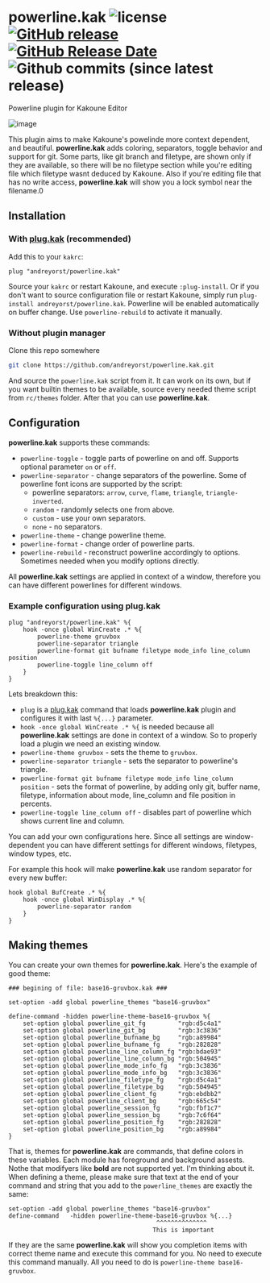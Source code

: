 # powerline.kak ![license](https://img.shields.io/github/license/andreyorst/powerline.kak.svg) [![GitHub release](https://img.shields.io/github/release/andreyorst/powerline.kak.svg)](https://github.com/andreyorst/powerline.kak/releases) [![GitHub Release Date](https://img.shields.io/github/release-date/andreyorst/powerline.kak.svg)](https://github.com/andreyorst/powerline.kak/releases) ![Github commits (since latest release)](https://img.shields.io/github/commits-since/andreyorst/powerline.kak/latest.svg)

Powerline plugin for Kakoune Editor

![image](https://user-images.githubusercontent.com/19470159/47937941-7d92ec00-def3-11e8-8ede-9accdef4d6f7.png)

This plugin aims to make Kakoune's powelinde more context dependent, and beautiful. **powerline.kak** adds coloring, separators, toggle behavior and support for git. Some parts, like git branch and filetype, are shown only if they are available, so there will be no filetype section while you're editing file which filetype wasnt deduced by Kakoune. Also if you're editing file that has no write access, **powerline.kak** will show you a lock symbol near the filename.0

## Installation

### With [plug.kak](https://github.com/andreyorst/plug.kak) (recommended)
Add this to your `kakrc`:
```kak
plug "andreyorst/powerline.kak"
```
Source your `kakrc` or restart Kakoune, and execute `:plug-install`. Or if you don't want to source configuration file or restart Kakoune, simply run `plug-install andreyorst/powerline.kak`. Powerline will be enabled automatically on buffer change. Use `powerline-rebuild` to activate it manually.

### Without plugin manager

Clone this repo somewhere
```bash
git clone https://github.com/andreyorst/powerline.kak.git
```

And source the `powerline.kak` script from it. It can work on its own, but if you want builtin themes to be available, source every needed theme script from `rc/themes` folder. After that you can use **powerline.kak**.

## Configuration

**powerline.kak** supports these commands:
- `powerline-toggle` - toggle parts of powerline on and off. Supports optional parameter `on` or `off`.
- `powerline-separator` - change separators of the powerline. Some of powerline font icons are supported by the script:
  - powerline separators: `arrow`, `curve`, `flame`, `triangle`, `triangle-inverted`.
  - `random` - randomly selects one from above.
  - `custom` - use your own separators.
  - `none` - no separators.
- `powerline-theme` - change powerline theme.
- `powerline-format` - change order of powerline parts.
- `powerline-rebuild` - reconstruct powerline accordingly to options. Sometimes needed when you modify options directly.

All **powerline.kak** settings are applied in context of a window, therefore you can have different powerlines for different windows.

### Example configuration using **plug.kak**

```kak
plug "andreyorst/powerline.kak" %{
    hook -once global WinCreate .* %{
        powerline-theme gruvbox
        powerline-separator triangle
        powerline-format git bufname filetype mode_info line_column position
        powerline-toggle line_column off
    }
}
```

Lets breakdown this:
- `plug` is a [plug.kak](https://github.com/andreyorst/plug.kak) command that loads **powerline.kak** plugin and configures it with last `%{...}` parameter.
- `hook -once global WinCreate .* %{` is needed because all **powerline.kak** settings are done in context of a window. So to properly load a plugin we need an existing window.
- `powerline-theme gruvbox` - sets the theme to `gruvbox`.
- `powerline-separator triangle` - sets the separator to powerline's triangle.
- `powerline-format git bufname filetype mode_info line_column position` - sets the format of powerline, by adding only git, buffer name, filetype, information about mode, line_column and file position in percents.
- `powerline-toggle line_column off` - disables part of powerline which shows current line and column.

You can add your own configurations here. Since all settings are window-dependent you can have different settings for different windows, filetypes, window types, etc.

For example this hook will make **powerline.kak** use random separator for every new buffer:
```kak
hook global BufCreate .* %{
    hook -once global WinDisplay .* %{
        powerline-separator random
    }
}
```

## Making themes

You can create your own themes for **powerline.kak**. Here's the example of good theme:

```kak
### begining of file: base16-gruvbox.kak ###

set-option -add global powerline_themes "base16-gruvbox"

define-command -hidden powerline-theme-base16-gruvbox %{
    set-option global powerline_git_fg         "rgb:d5c4a1"
    set-option global powerline_git_bg         "rgb:3c3836"
    set-option global powerline_bufname_bg     "rgb:a89984"
    set-option global powerline_bufname_fg     "rgb:282828"
    set-option global powerline_line_column_fg "rgb:bdae93"
    set-option global powerline_line_column_bg "rgb:504945"
    set-option global powerline_mode_info_fg   "rgb:3c3836"
    set-option global powerline_mode_info_bg   "rgb:3c3836"
    set-option global powerline_filetype_fg    "rgb:d5c4a1"
    set-option global powerline_filetype_bg    "rgb:504945"
    set-option global powerline_client_fg      "rgb:ebdbb2"
    set-option global powerline_client_bg      "rgb:665c54"
    set-option global powerline_session_fg     "rgb:fbf1c7"
    set-option global powerline_session_bg     "rgb:7c6f64"
    set-option global powerline_position_fg    "rgb:282828"
    set-option global powerline_position_bg    "rgb:a89984"
}
```

That is, themes for **powerline.kak** are commands, that define colors in these variables. Each module has foreground and background assests. Nothe that modifyers like **bold** are not supported yet. I'm thinking about it. When defining a theme, please make sure that text at the end of your command and string that you add to the `powerline_themes` are exactly the same:
```
set-option -add global powerline_themes "base16-gruvbox"
define-command   -hidden powerline-theme-base16-gruvbox %{...}
                                         ^^^^^^^^^^^^^^
                                        This is important
```
If they are the same **powerline.kak** will show you completion items with correct theme name and execute this command for you. No need to execute this command manually. All you need to do is `powerline-theme base16-gruvbox`.

